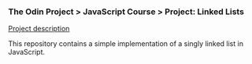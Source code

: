 ### The Odin Project > JavaScript Course > Project: Linked Lists

[Project description](https://www.theodinproject.com/lessons/javascript-linked-lists)

This repository contains a simple implementation of a singly linked list in JavaScript.
